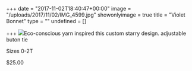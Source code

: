 +++
date = "2017-11-02T18:40:47+00:00"
image = "/uploads/2017/11/02/IMG_4599.jpg"
showonlyimage = true
title = "Violet Bonnet"
type = ""
undefined = []

+++
![](/uploads/2017/11/02/IMG_4599.jpg)Eco-conscious yarn inspired this custom starry design. adjustable buton tie

Sizes 0-2T

\$25.00